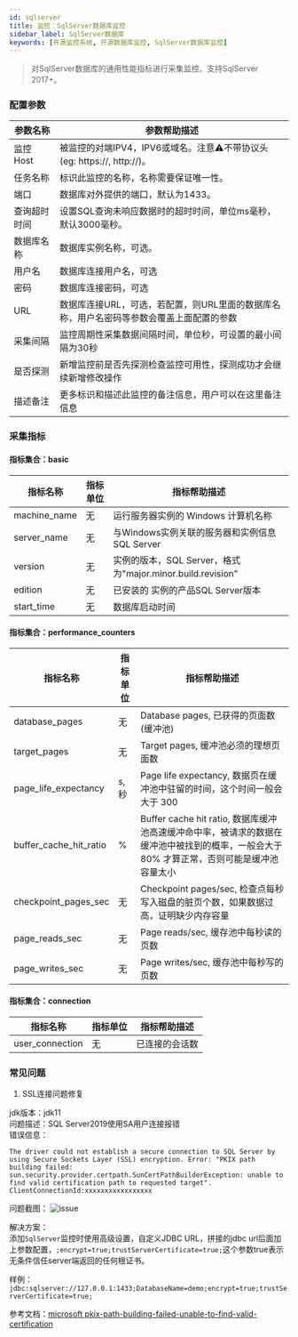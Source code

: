 ```yaml
---
id: sqlserver  
title: 监控：SqlServer数据库监控      
sidebar_label: SqlServer数据库   
keywords: [开源监控系统, 开源数据库监控, SqlServer数据库监控]
---
```


> 对SqlServer数据库的通用性能指标进行采集监控。支持SqlServer 2017+。

### 配置参数

|  参数名称  |                        参数帮助描述                        |
|--------|------------------------------------------------------|
| 监控Host | 被监控的对端IPV4，IPV6或域名。注意⚠️不带协议头(eg: https://, http://)。 |
| 任务名称   | 标识此监控的名称，名称需要保证唯一性。                                  |
| 端口     | 数据库对外提供的端口，默认为1433。                                  |
| 查询超时时间 | 设置SQL查询未响应数据时的超时时间，单位ms毫秒，默认3000毫秒。                  |
| 数据库名称  | 数据库实例名称，可选。                                          |
| 用户名    | 数据库连接用户名，可选                                          |
| 密码     | 数据库连接密码，可选                                           |
| URL    | 数据库连接URL，可选，若配置，则URL里面的数据库名称，用户名密码等参数会覆盖上面配置的参数      |
| 采集间隔   | 监控周期性采集数据间隔时间，单位秒，可设置的最小间隔为30秒                       |
| 是否探测   | 新增监控前是否先探测检查监控可用性，探测成功才会继续新增修改操作                     |
| 描述备注   | 更多标识和描述此监控的备注信息，用户可以在这里备注信息                          |

### 采集指标

#### 指标集合：basic

|     指标名称     | 指标单位 |                      指标帮助描述                      |
|--------------|------|--------------------------------------------------|
| machine_name | 无    | 运行服务器实例的 Windows 计算机名称                           |
| server_name  | 无    | 与Windows实例关联的服务器和实例信息SQL Server                  |
| version      | 无    | 实例的版本，SQL Server，格式为"major.minor.build.revision" |
| edition      | 无    | 已安装的 实例的产品SQL Server版本                           |
| start_time   | 无    | 数据库启动时间                                          |

#### 指标集合：performance_counters

|          指标名称          | 指标单位 |                                       指标帮助描述                                        |
|------------------------|------|-------------------------------------------------------------------------------------|
| database_pages         | 无    | Database pages, 已获得的页面数(缓冲池)                                                        |
| target_pages           | 无    | Target pages, 缓冲池必须的理想页面数                                                           |
| page_life_expectancy   | s,秒  | Page life expectancy, 数据页在缓冲池中驻留的时间，这个时间一般会大于 300                                   |
| buffer_cache_hit_ratio | %    | Buffer cache hit ratio, 数据库缓冲池高速缓冲命中率，被请求的数据在缓冲池中被找到的概率，一般会大于 80% 才算正常，否则可能是缓冲池容量太小 |
| checkpoint_pages_sec   | 无    | Checkpoint pages/sec, 检查点每秒写入磁盘的脏页个数，如果数据过高，证明缺少内存容量                                |
| page_reads_sec         | 无    | Page reads/sec, 缓存池中每秒读的页数                                                          |
| page_writes_sec        | 无    | Page writes/sec, 缓存池中每秒写的页数                                                         |

#### 指标集合：connection

|      指标名称       | 指标单位 | 指标帮助描述  |
|-----------------|------|---------|
| user_connection | 无    | 已连接的会话数 |

### 常见问题

1. SSL连接问题修复

jdk版本：jdk11   
问题描述：SQL Server2019使用SA用户连接报错       
错误信息：

```text
The driver could not establish a secure connection to SQL Server by using Secure Sockets Layer (SSL) encryption. Error: "PKIX path building failed: sun.security.provider.certpath.SunCertPathBuilderException: unable to find valid certification path to requested target". ClientConnectionId:xxxxxxxxxxxxxxxxx
```

问题截图：
![issue](https://user-images.githubusercontent.com/38679717/206621658-c0741d48-673d-45ff-9a3b-47d113064c12.png)

解决方案：  
添加`SqlServer`监控时使用高级设置，自定义JDBC URL，拼接的jdbc url后面加上参数配置，```;encrypt=true;trustServerCertificate=true;```这个参数true表示无条件信任server端返回的任何根证书。

样例：```jdbc:sqlserver://127.0.0.1:1433;DatabaseName=demo;encrypt=true;trustServerCertificate=true;```

参考文档：[microsoft pkix-path-building-failed-unable-to-find-valid-certification](https://techcommunity.microsoft.com/t5/azure-database-support-blog/pkix-path-building-failed-unable-to-find-valid-certification/ba-p/2591304)
